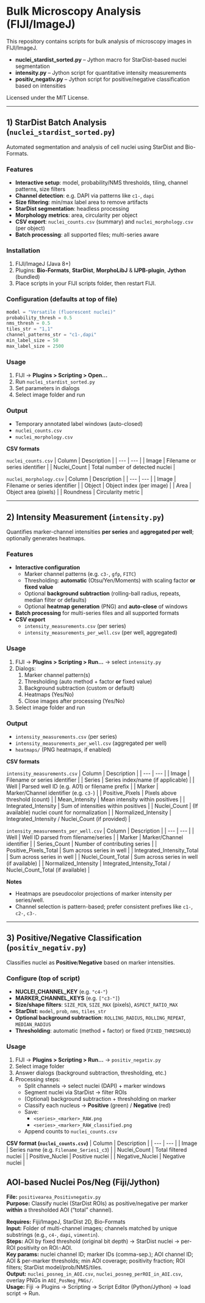 # Bulk Microscopy Analysis (FIJI/ImageJ)

This repository contains scripts for bulk analysis of microscopy images in FIJI/ImageJ.

- **nuclei_stardist_sorted.py** – Jython macro for StarDist-based nuclei segmentation  
- **intensity.py** – Jython script for quantitative intensity measurements  
- **positiv_negativ.py** – Jython script for positive/negative classification based on intensities  

Licensed under the MIT License.

---

## 1) StarDist Batch Analysis (`nuclei_stardist_sorted.py`)

Automated segmentation and analysis of cell nuclei using StarDist and Bio-Formats.

### Features
- **Interactive setup**: model, probability/NMS thresholds, tiling, channel patterns, size filters
- **Channel detection**: e.g. DAPI via patterns like `c1-`, `dapi`
- **Size filtering**: min/max label area to remove artifacts
- **StarDist segmentation**: headless processing
- **Morphology metrics**: area, circularity per object
- **CSV export**: `nuclei_counts.csv` (summary) and `nuclei_morphology.csv` (per object)
- **Batch processing**: all supported files; multi-series aware

### Installation
1. FIJI/ImageJ (Java 8+)
2. Plugins: **Bio-Formats**, **StarDist**, **MorphoLibJ** & **IJPB-plugin**, **Jython** (bundled)
3. Place scripts in your FIJI scripts folder, then restart FIJI.

### Configuration (defaults at top of file)
```java
model = "Versatile (fluorescent nuclei)"
probability_thresh = 0.5
nms_thresh = 0.5
tiles_str = "1,1"
channel_patterns_str = "c1-,dapi"
min_label_size = 50
max_label_size = 2500
```

### Usage
1. FIJI → **Plugins > Scripting > Open...**
2. Run `nuclei_stardist_sorted.py`
3. Set parameters in dialogs
4. Select image folder and run

### Output
- Temporary annotated label windows (auto-closed)
- `nuclei_counts.csv`
- `nuclei_morphology.csv`

**CSV formats**

`nuclei_counts.csv`
| Column | Description |
| --- | --- |
| Image | Filename or series identifier |
| Nuclei_Count | Total number of detected nuclei |

`nuclei_morphology.csv`
| Column | Description |
| --- | --- |
| Image | Filename or series identifier |
| Object | Object index (per image) |
| Area | Object area (pixels) |
| Roundness | Circularity metric |

---

## 2) Intensity Measurement (`intensity.py`)

Quantifies marker-channel intensities **per series** and **aggregated per well**; optionally generates heatmaps.

### Features
- **Interactive configuration**
  - Marker channel patterns (e.g. `c3-`, `gfp`, `FITC`)
  - Thresholding: **automatic** (Otsu/Yen/Moments) with scaling factor **or** **fixed value**
  - Optional **background subtraction** (rolling-ball radius, repeats, median filter or defaults)
  - Optional **heatmap generation** (PNG) and **auto-close** of windows
- **Batch processing** for multi-series files and all supported formats
- **CSV export**
  - `intensity_measurements.csv` (per series)
  - `intensity_measurements_per_well.csv` (per well, aggregated)

### Usage
1. FIJI → **Plugins > Scripting > Run...** → select `intensity.py`
2. Dialogs:
   1) Marker channel pattern(s)  
   2) Thresholding (auto method + factor **or** fixed value)  
   3) Background subtraction (custom or default)  
   4) Heatmaps (Yes/No)  
   5) Close images after processing (Yes/No)
3. Select image folder and run

### Output
- `intensity_measurements.csv` (per series)
- `intensity_measurements_per_well.csv` (aggregated per well)
- `heatmaps/` (PNG heatmaps, if enabled)

**CSV formats**

`intensity_measurements.csv`
| Column | Description |
| --- | --- |
| Image | Filename or series identifier |
| Series | Series index/name (if applicable) |
| Well | Parsed well ID (e.g. A01) or filename prefix |
| Marker | Marker/Channel identifier (e.g. `c3-`) |
| Positive_Pixels | Pixels above threshold (count) |
| Mean_Intensity | Mean intensity within positives |
| Integrated_Intensity | Sum of intensities within positives |
| Nuclei_Count | (If available) nuclei count for normalization |
| Normalized_Intensity | Integrated_Intensity / Nuclei_Count (if provided) |

`intensity_measurements_per_well.csv`
| Column | Description |
| --- | --- |
| Well | Well ID parsed from filename/series |
| Marker | Marker/Channel identifier |
| Series_Count | Number of contributing series |
| Positive_Pixels_Total | Sum across series in well |
| Integrated_Intensity_Total | Sum across series in well |
| Nuclei_Count_Total | Sum across series in well (if available) |
| Normalized_Intensity | Integrated_Intensity_Total / Nuclei_Count_Total (if available) |

**Notes**
- Heatmaps are pseudocolor projections of marker intensity per series/well.
- Channel selection is pattern-based; prefer consistent prefixes like `c1-`, `c2-`, `c3-`.

---

## 3) Positive/Negative Classification (`positiv_negativ.py`)

Classifies nuclei as **Positive**/**Negative** based on marker intensities.

### Configure (top of script)
- **NUCLEI_CHANNEL_KEY** (e.g. `"c4-"`)
- **MARKER_CHANNEL_KEYS** (e.g. `["c3-"]`)
- **Size/shape filters**: `SIZE_MIN`, `SIZE_MAX` (pixels), `ASPECT_RATIO_MAX`
- **StarDist**: `model`, `prob`, `nms`, `tiles_str`
- **Optional background subtraction**: `ROLLING_RADIUS`, `ROLLING_REPEAT`, `MEDIAN_RADIUS`
- **Thresholding**: automatic (method + factor) or fixed (`FIXED_THRESHOLD`)

### Usage
1. FIJI → **Plugins > Scripting > Run…** → `positiv_negativ.py`
2. Select image folder
3. Answer dialogs (background subtraction, thresholding, etc.)
4. Processing steps:
   - Split channels → select nuclei (DAPI) + marker windows  
   - Segment nuclei via StarDist → filter ROIs  
   - (Optional) background subtraction + thresholding on marker  
   - Classify each nucleus → **Positive** (green) / **Negative** (red)  
   - Save:
     - `<series>_<marker>_RAW.png`
     - `<series>_<marker>_RAW_classified.png`
   - Append counts to `nuclei_counts.csv`

**CSV format (`nuclei_counts.csv`)**
| Column | Description |
| --- | --- |
| Image | Series name (e.g. `Filename_Series1_c3`) |
| Nuclei_Count | Total filtered nuclei |
| Positive_Nuclei | Positive nuclei |
| Negative_Nuclei | Negative nuclei |
## AOI-based Nuclei Pos/Neg (Fiji/Jython)

**File:** `positivearea_Positivnegativ.py`  
**Purpose:** Classify nuclei (StarDist ROIs) as positive/negative per marker **within** a thresholded AOI (“total” channel).

**Requires:** Fiji/ImageJ, StarDist 2D, Bio-Formats  
**Input:** Folder of multi-channel images; channels matched by unique substrings (e.g., `c4-`, `dapi`, `vimentin`).  
**Steps:** AOI by fixed threshold (original bit depth) → StarDist nuclei → per-ROI positivity on ROI∩AOI.  
**Key params:** nuclei channel ID; marker IDs (comma-sep.); AOI channel ID; AOI & per-marker thresholds; min AOI coverage; positivity fraction; ROI filters; StarDist model/prob/NMS/tiles.  
**Output:** `nuclei_posneg_in_AOI.csv`, `nuclei_posneg_perROI_in_AOI.csv`, overlay PNGs in `AOI_PosNeg_PNGs/`.  
**Usage:** Fiji → Plugins → Scripting → Script Editor (Python/Jython) → load script → Run.



